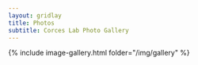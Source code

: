 ```yaml
---
layout: gridlay
title: Photos
subtitle: Corces Lab Photo Gallery
---
```


{% include image-gallery.html folder="/img/gallery" %}